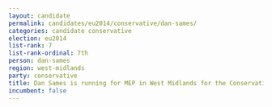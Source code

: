 ```yaml
---
layout: candidate
permalink: candidates/eu2014/conservative/dan-sames/
categories: candidate conservative
election: eu2014
list-rank: 7
list-rank-ordinal: 7th
person: dan-sames
region: west-midlands
party: conservative
title: Dan Sames is running for MEP in West Midlands for the Conservative Party
incumbent: false
---
```

